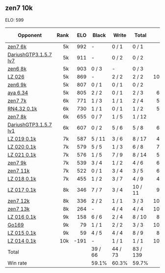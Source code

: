 ## zen7 10k ##

ELO: 599

Opponent | Rank | ELO | Black | Write | Total | Win rate
---------|-----:|----:|-------|-------|-------|-------:
[zen7 6k](zen7%206k.md) | 5k | 992 | - | 0 / 1 | 0 / 1 | 0.0%
[DariushGTP3.1.5.7 lv7](DariushGTP3.1.5.7%20lv7.md) | 5k | 911 | - | 0 / 2 | 0 / 2 | 0.0%
[zen6 8k](zen6%208k.md) | 5k | 903 | 0 / 3 | - | 0 / 3 | 0.0%
[LZ 026](LZ%20026.md) | 5k | 869 | - | 2 / 2 | 2 / 2 | 100.0%
[zen6 9k](zen6%209k.md) | 5k | 807 | 0 / 1 | 0 / 1 | 0 / 2 | 0.0%
[aya 6.34](aya%206.34.md) | 5k | 805 | 2 / 2 | 0 / 1 | 2 / 3 | 66.7%
[zen7 7k](zen7%207k.md) | 6k | 771 | 1 / 3 | 1 / 1 | 2 / 4 | 50.0%
[RN4.32 0.1k](RN4.32%200.1k.md) | 6k | 730 | 1 / 1 | 0 / 1 | 1 / 2 | 50.0%
[zen7 8k](zen7%208k.md) | 6k | 655 | 0 / 7 | 1 / 5 | 1 / 12 | 8.3%
[DariushGTP3.1.5.7 lv1](DariushGTP3.1.5.7%20lv1.md) | 6k | 607 | 0 / 2 | 5 / 6 | 5 / 8 | 62.5%
[LZ 019 0.1k](LZ%20019%200.1k.md) | 7k | 587 | 5 / 11 | 3 / 6 | 8 / 17 | 47.1%
[LZ 020 0.1k](LZ%20020%200.1k.md) | 7k | 579 | 5 / 5 | 1 / 3 | 6 / 8 | 75.0%
[LZ 021 0.1k](LZ%20021%200.1k.md) | 7k | 576 | 1 / 5 | 7 / 9 | 8 / 14 | 57.1%
[zen7 9k](zen7%209k.md) | 7k | 539 | 3 / 4 | 1 / 2 | 4 / 6 | 66.7%
[zen7 11k](zen7%2011k.md) | 7k | 522 | 0 / 1 | 3 / 4 | 3 / 5 | 60.0%
[LZ 018 0.1k](LZ%20018%200.1k.md) | 7k | 455 | 1 / 2 | 3 / 7 | 4 / 9 | 44.4%
[LZ 017 0.1k](LZ%20017%200.1k.md) | 8k | 346 | 7 / 7 | 3 / 4 | 10 / 11 | 90.9%
[zen7 12k](zen7%2012k.md) | 8k | 336 | 2 / 2 | 1 / 1 | 3 / 3 | 100.0%
[zen7 13k](zen7%2013k.md) | 8k | 264 | - | 4 / 4 | 4 / 4 | 100.0%
[LZ 016 0.1k](LZ%20016%200.1k.md) | 9k | 158 | 6 / 6 | 2 / 4 | 8 / 10 | 80.0%
[Go169](Go169.md) | 9k | 79 | 1 / 1 | 2 / 2 | 3 / 3 | 100.0%
[LZ 015 0.1k](LZ%20015%200.1k.md) | 9k | 59 | 4 / 5 | 4 / 4 | 8 / 9 | 88.9%
[LZ 014 0.1k](LZ%20014%200.1k.md) | 10k | -191 | - | 1 / 1 | 1 / 1 | 100.0%
Total | | | 39 / 66 | 44 / 73 | 83 / 139 | 
Win rate| | | 59.1% | 60.3% | 59.7% | 
